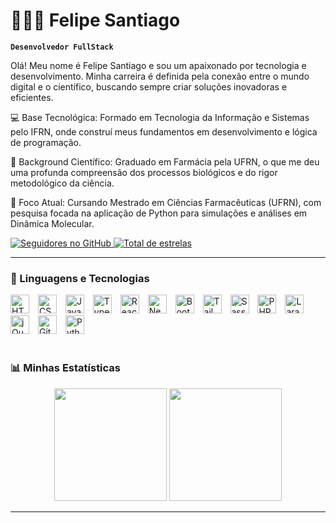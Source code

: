 # 👨🏻‍💻 Felipe Santiago

**`Desenvolvedor FullStack`**

Olá! Meu nome é Felipe Santiago e sou um apaixonado por tecnologia e desenvolvimento. Minha carreira é definida pela conexão entre o mundo digital e o científico, buscando sempre criar soluções inovadoras e eficientes.

💻 Base Tecnológica: Formado em Tecnologia da Informação e Sistemas pelo IFRN, onde construí meus fundamentos em desenvolvimento e lógica de programação.

🔬 Background Científico: Graduado em Farmácia pela UFRN, o que me deu uma profunda compreensão dos processos biológicos e do rigor metodológico da ciência.

🚀 Foco Atual: Cursando Mestrado em Ciências Farmacêuticas (UFRN), com pesquisa focada na aplicação de Python para simulações e análises em Dinâmica Molecular.

<p align="left">
    <a href="https://github.com/FelipeSantiago1?tab=followers">
        <img 
            alt="Seguidores no GitHub" 
            title="Siga-me no GitHub" 
            src="https://custom-icon-badges.demolab.com/github/followers/FelipeSantiago1?color=236ad3&labelColor=1155ba&style=for-the-badge&logo=github&label=Seguidores&logoColor=white"
        />
    </a>
    <a href="https://github.com/FelipeSantiago1?tab=repositories&sort=stargazers">
        <img 
            alt="Total de estrelas" 
            title="Total de estrelas no GitHub" 
            src="https://custom-icon-badges.demolab.com/github/stars/FelipeSantiago1?color=55960c&style=for-the-badge&labelColor=488207&logo=star&label=Estrelas"
        />
    </a>
</p>

---

### 🚀 Linguagens e Tecnologias

<div align="left">
    <img alt="HTML5" title="HTML5" height="30px" style="padding-right:10px;" src="https://cdn.jsdelivr.net/gh/devicons/devicon/icons/html5/html5-original-wordmark.svg" />
    <img alt="CSS3" title="CSS3" height="30px" style="padding-right:10px;" src="https://cdn.jsdelivr.net/gh/devicons/devicon/icons/css3/css3-original-wordmark.svg" />
    <img alt="JavaScript" title="JavaScript" height="30px" style="padding-right:10px;" src="https://cdn.jsdelivr.net/gh/devicons/devicon/icons/javascript/javascript-original.svg" />
    <img alt="TypeScript" title="TypeScript" height="30px" style="padding-right:10px;" src="https://cdn.jsdelivr.net/gh/devicons/devicon/icons/typescript/typescript-original.svg" />
    <img alt="React" title="React" height="30px" style="padding-right:10px;" src="https://cdn.jsdelivr.net/gh/devicons/devicon/icons/react/react-original.svg" />
    <img alt="Next.js" title="Next.js" height="30px" style="padding-right:10px;" src="https://cdn.jsdelivr.net/gh/devicons/devicon/icons/nextjs/nextjs-original.svg" />
    <img alt="Bootstrap" title="Bootstrap" height="30px" style="padding-right:10px;" src="https://cdn.jsdelivr.net/gh/devicons/devicon/icons/bootstrap/bootstrap-original.svg" />
    <img alt="Tailwind CSS" title="Tailwind CSS" height="30px" style="padding-right:10px;" src="https://cdn.jsdelivr.net/gh/devicons/devicon/icons/tailwindcss/tailwindcss-plain.svg" />
    <img alt="Sass" title="Sass" height="30px" style="padding-right:10px;" src="https://cdn.jsdelivr.net/gh/devicons/devicon/icons/sass/sass-original.svg" />
    <img alt="PHP" title="PHP" height="30px" style="padding-right:10px;" src="https://cdn.jsdelivr.net/gh/devicons/devicon/icons/php/php-original.svg" />
    <img alt="Laravel" title="Laravel" height="30px" style="padding-right:10px;" src="https://cdn.jsdelivr.net/gh/devicons/devicon/icons/laravel/laravel-plain.svg" />
    <img alt="jQuery" title="jQuery" height="30px" style="padding-right:10px;" src="https://cdn.jsdelivr.net/gh/devicons/devicon/icons/jquery/jquery-original.svg" />
    <img alt="Git" title="Git" height="30px" style="padding-right:10px;" src="https://cdn.jsdelivr.net/gh/devicons/devicon/icons/git/git-original.svg" />
    <img alt="Python" title="Python" height="30px" style="padding-right:10px;" src="https://cdn.jsdelivr.net/gh/devicons/devicon/icons/python/python-original.svg" />
</div>

<br/>

### 📊 Minhas Estatísticas

<p align="center">
  <img height="180em" src="https://github-readme-stats.vercel.app/api?username=FelipeSantiago1&show_icons=true&theme=dracula&include_all_commits=true&count_private=true&locale=pt-br"/>
  <img height="180em" src="https://github-readme-stats.vercel.app/api/top-langs/?username=FelipeSantiago1&layout=compact&langs_count=7&theme=dracula&locale=pt-br"/>
</p>

---
